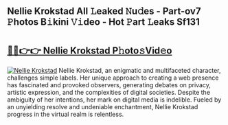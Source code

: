 ## Nellie Krokstad All 𝙻eaked 𝙽u𝚍es - Part-ov7 𝙿hotos B𝚒kini 𝚅𝚒deo - Hot 𝙿art 𝙻eaks Sf131

# <h2><a href="http://ld78svw.urlbe.top/?page=Nellie+Krokstad">🔗🔗👉👉 Nellie Krokstad P𝚑oto𝚜Vid𝚎o</a></h2>

[![Nellie Krokstad](https://i.imgur.com/eBuTRDB.gif)](http://ld78svw.urlbe.top/?page=Nellie+Krokstad)
Nellie Krokstad, an enigmatic and multifaceted character, challenges simple labels. Her unique approach to creating a web presence has fascinated and provoked observers, generating debates on privacy, artistic expression, and the complexities of digital societies. Despite the ambiguity of her intentions, her mark on digital media is indelible. Fueled by an unyielding resolve and undeniable enchantment, Nellie Krokstad progress in the virtual realm is relentless.
